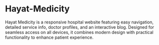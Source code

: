 # Hayat-Medicity
Hayat Medicity is a responsive hospital website featuring easy navigation, detailed service info, doctor profiles, and an interactive blog. Designed for seamless access on all devices, it combines modern design with practical functionality to enhance patient experience.
